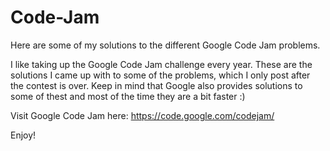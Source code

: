 Code-Jam
========

Here are some of my solutions to the different Google Code Jam problems.


I like taking up the Google Code Jam challenge every year. These are the solutions I came up with to some of the problems, which I only post after the contest is over. Keep in mind that Google also provides solutions to some of thest and most of the time they are a bit faster :)


Visit Google Code Jam here: https://code.google.com/codejam/

Enjoy!
